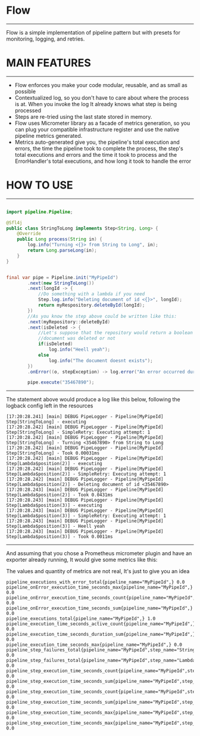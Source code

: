 Flow
===
---
Flow is a simple implementation of pipeline pattern but with presets for monitoring, logging, and retries.

MAIN FEATURES
===
---
* Flow enforces you make your code modular, reusable, and as small as possible
* Contextualized log, so you don't have to care about where the process is at. When you invoke the log It already knows what step is being processed
* Steps are re-tried using the last state stored in memory.
* Flow uses Micrometer library as a facade of metrics generation, so you can plug your compatible infrastructure register and use the native pipeline metrics generated.
* Metrics auto-generated give you, the pipeline's total execution and errors, the time the pipeline took to complete the process, the step's total executions and errors and the time it took to process and the ErrorHandler's total executions, and how long it took to handle the error

HOW TO USE
===
---

```java

import pipeline.Pipeline;

@Sfl4j
public class StringToLong implements Step<String, Long> {
    @Override
    public Long process(String in) {
        log.info("Turning <{}> from String to Long", in);
        return Long.parseLong(in);
    }
}


final var pipe = Pipeline.init("MyPipeId")
        .next(new StringToLong())
        .next(longId -> {
            //Do something with a lambda if you need
            Step.log.info("Deleting document of id <{}>", longId);
            return myRespository.deleteById(longId);
        })
        //As you know the step above could be written like this:
        .next(myRepository::deleteById)
        .next(isDeleted -> {
            //Let's suppose that the repository would return a boolean indicating if the 
            //document was deleted or not
            if(isDeleted)
                log.info("Heell yeah");
            else
                log.info("The document doesnt exists");
        })
        .onError((o, stepException) -> log.error("An error occurred during pipeline processing", stepException));

        pipe.execute("35467890");
```
---
The statement above would produce a log like this below, following the logback config left in the resources
```text
[17:20:28.241] [main] DEBUG PipeLogger - Pipeline[MyPipeId] Step[StringToLong] - executing
[17:20:28.242] [main] DEBUG PipeLogger - Pipeline[MyPipeId] Step[StringToLong] - SimpleRetry: Executing attempt: 1
[17:20:28.242] [main] DEBUG PipeLogger - Pipeline[MyPipeId] Step[StringToLong] - Turning <35467890> from String to Long
[17:20:28.242] [main] DEBUG PipeLogger - Pipeline[MyPipeId] Step[StringToLong] - Took 0.00031ms
[17:20:28.242] [main] DEBUG PipeLogger - Pipeline[MyPipeId] Step[Lambda$position(2)] - executing
[17:20:28.242] [main] DEBUG PipeLogger - Pipeline[MyPipeId] Step[Lambda$position(2)] - SimpleRetry: Executing attempt: 1
[17:20:28.242] [main] DEBUG PipeLogger - Pipeline[MyPipeId] Step[Lambda$position(2)] - Deleting document of id <35467890>
[17:20:28.243] [main] DEBUG PipeLogger - Pipeline[MyPipeId] Step[Lambda$position(2)] - Took 0.0431ms
[17:20:28.243] [main] DEBUG PipeLogger - Pipeline[MyPipeId] Step[Lambda$position(3)] - executing
[17:20:28.243] [main] DEBUG PipeLogger - Pipeline[MyPipeId] Step[Lambda$position(3)] - SimpleRetry: Executing attempt: 1
[17:20:28.243] [main] DEBUG PipeLogger - Pipeline[MyPipeId] Step[Lambda$position(3)] - Heell yeah
[17:20:28.243] [main] DEBUG PipeLogger - Pipeline[MyPipeId] Step[Lambda$position(3)] - Took 0.0011ms
```
---
And assuming that you chose a Prometheus micrometer plugin and have an exporter already running, It would give some metrics like this:

The values and quantity of metrics are not real, It's just to give you an idea

```text
pipeline_executions_with_error_total{pipeline_name="MyPipeId",} 0.0
pipeline_onError_execution_time_seconds_max{pipeline_name="MyPipeId",} 0.0
pipeline_onError_execution_time_seconds_count{pipeline_name="MyPipeId",} 0.0
pipeline_onError_execution_time_seconds_sum{pipeline_name="MyPipeId",} 0.0
pipeline_executions_total{pipeline_name="MyPipeId",} 1.0
pipeline_execution_time_seconds_active_count{pipeline_name="MyPipeId",} 0.0
pipeline_execution_time_seconds_duration_sum{pipeline_name="MyPipeId",} 0.0
pipeline_execution_time_seconds_max{pipeline_name="MyPipeId",} 0.0
pipeline_step_failures_total{pipeline_name="MyPipeId",step_name="StringToLong",step_position="1",} 0.0
pipeline_step_failures_total{pipeline_name="MyPipeId",step_name="Lambda$position(2)",step_position="2",} 0.0
pipeline_step_execution_time_seconds_count{pipeline_name="MyPipeId",step_name="StringToLong",step_position="1",} 0.0
pipeline_step_execution_time_seconds_sum{pipeline_name="MyPipeId",step_name="StringToLong",step_position="1",} 0.0
pipeline_step_execution_time_seconds_count{pipeline_name="MyPipeId",step_name="Lambda$position(2)",step_position="2",} 0.0
pipeline_step_execution_time_seconds_sum{pipeline_name="MyPipeId",step_name="Lambda$position(2)",step_position="2",} 0.0
pipeline_step_execution_time_seconds_max{pipeline_name="MyPipeId",step_name="StringToLong",step_position="1",} 0.0
pipeline_step_execution_time_seconds_max{pipeline_name="MyPipeId",step_name="Lambda$position(2)",step_position="2",} 0.0
```